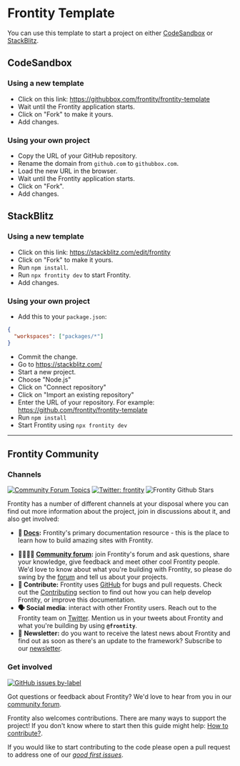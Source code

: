 # Frontity Template

You can use this template to start a project on either [CodeSandbox](https://codesandbox.io) or [StackBlitz](https://stackblitz.com/).

## CodeSandbox

### Using a new template

- Click on this link: https://githubbox.com/frontity/frontity-template
- Wait until the Frontity application starts.
- Click on "Fork" to make it yours.
- Add changes.

### Using your own project

- Copy the URL of your GitHub repository.
- Rename the domain from `github.com` to `githubbox.com`.
- Load the new URL in the browser.
- Wait until the Frontity application starts.
- Click on "Fork".
- Add changes.

## StackBlitz

### Using a new template

- Click on this link: https://stackblitz.com/edit/frontity
- Click on "Fork" to make it yours.
- Run `npm install`.
- Run `npx frontity dev` to start Frontity.
- Add changes.

### Using your own project

- Add this to your `package.json`:

```json
{
  "workspaces": ["packages/*"]
}
```

- Commit the change.
- Go to https://stackblitz.com/
- Start a new project.
- Choose "Node.js"
- Click on "Connect repository"
- Click on "Import an existing repository"
- Enter the URL of your repository. For example: https://github.com/frontity/frontity-template
- Run `npm install`
- Start Frontity using `npx frontity dev`

---

## Frontity Community

### Channels

[![Community Forum Topics](https://img.shields.io/discourse/topics?color=blue&label=community%20forum&server=https%3A%2F%2Fcommunity.frontity.org%2F)](https://community.frontity.org/) [![Twitter: frontity](https://img.shields.io/twitter/follow/frontity.svg?style=social)](https://twitter.com/frontity) ![Frontity Github Stars](https://img.shields.io/github/stars/frontity/frontity?style=social)

Frontity has a number of different channels at your disposal where you can find out more information about the project, join in discussions about it, and also get involved:

- **📖 [Docs](https://docs.frontity.org/):** Frontity's primary documentation resource - this is the place to learn how to build amazing sites with Frontity.

* **👨‍👩‍👧‍👦 [Community forum](https://community.frontity.org/):** join Frontity's forum and ask questions, share your knowledge, give feedback and meet other cool Frontity people. We'd love to know about what you're building with Frontity, so please do swing by the [forum](https://community.frontity.org/) and tell us about your projects.
* **🐞 Contribute:** Frontity uses [GitHub](https://github.com/frontity/frontity) for bugs and pull requests. Check out the [Contributing](../../CONTRIBUTING.md/) section to find out how you can help develop Frontity, or improve this documentation.
* **🗣 Social media**: interact with other Frontity users. Reach out to the Frontity team on [Twitter](https://twitter.com/frontity). Mention us in your tweets about Frontity and what you're building by using **`@frontity`**.
* 💌 **Newsletter:** do you want to receive the latest news about Frontity and find out as soon as there's an update to the framework? Subscribe to our [newsletter](https://frontity.org/newsletter).

### Get involved

[![GitHub issues by-label](https://img.shields.io/github/issues/frontity/frontity/good%20first%20issue)](https://github.com/frontity/frontity/issues?q=is%3Aissue+is%3Aopen+label%3A%22good+first+issue%22)

Got questions or feedback about Frontity? We'd love to hear from you in our [community forum](https://community.frontity.org).

Frontity also welcomes contributions. There are many ways to support the project! If you don't know where to start then this guide might help: [How to contribute?](https://docs.frontity.org/contributing/how-to-contribute).

If you would like to start contributing to the code please open a pull request to address one of our [_good first issues_](https://github.com/frontity/frontity/issues?q=is%3Aissue+is%3Aopen+label%3A%22good+first+issue%22).

